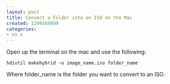 ```yaml
---
layout: post
title: Convert a Folder into an ISO on the Mac
created: 1299168999
categories:
- os x
---
```

Open up the terminal on the mac and use the following:

`hdiutil makehybrid -o image_name.iso folder_name`

Where folder_name is the folder you want to convert to an ISO.
